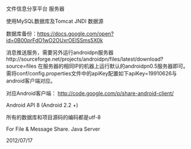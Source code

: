 文件信息分享平台 服务器

使用MySQL数据库及Tomcat JNDI 数据源

数据库备份：https://docs.google.com/open?id=0B00prFdO1wO2OUxrOElSSms5X0k

消息推送服务，需要另外运行androidpn服务器http://sourceforge.net/projects/androidpn/files/latest/download?source=files
在服务器的相同IP的机器上运行默认的androidpn0.5服务器即可。需将conf/config.properties文件中的apiKey配置如下apiKey=19910626与android客户端对应。

对应Android客户端：
http://code.google.com/p/share-android-client/

Android API 8 (Android 2.2 +)

所有的数据库和项目源码的编码都是utf-8

For File & Message Share. Java Server

2012/07/17